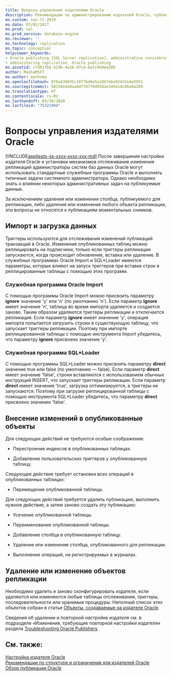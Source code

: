 ```yaml
---
title: Вопросы управления издателями Oracle
description: Рекомендации по администрированию издателей Oracle, публикующих изменения на подписчиках SQL Server.
ms.custom: seo-lt-2019
ms.date: 03/01/2017
ms.prod: sql
ms.prod_service: database-engine
ms.reviewer: ''
ms.technology: replication
ms.topic: conceptual
helpviewer_keywords:
- Oracle publishing [SQL Server replication], administrative considerations
- administering replication, Oracle publishing
ms.assetid: cfd81fb5-419b-4a1b-97c4-be7c9d4ee289
author: MashaMSFT
ms.author: mathoma
ms.openlocfilehash: 8f8a436035c18f7bd6e5a1867ebe92433e4e5951
ms.sourcegitcommit: 58158eda0aa0d7f87f9d958ae349a14c0ba8a209
ms.translationtype: HT
ms.contentlocale: ru-RU
ms.lasthandoff: 03/30/2020
ms.locfileid: "75321904"
---
```

# <a name="administrative-considerations-for-oracle-publishers"></a>Вопросы управления издателями Oracle
[!INCLUDE[appliesto-ss-xxxx-xxxx-xxx-md](../../../includes/appliesto-ss-xxxx-xxxx-xxx-md.md)]
  После завершения настройки издателя Oracle и установки механизмов отслеживания изменения репликаций администраторы систем баз данных Oracle могут использовать стандартные служебные программы Oracle и выполнять типичные задачи системного администратора. Однако необходимо знать о влиянии некоторых административных задач на публикуемые данные.  
  
 За исключением удаления или изменения столбца, публикуемого для репликации, либо удаления или изменения любого объекта репликации, эти вопросы не относятся к публикациям моментальных снимков.  
  
## <a name="importing-and-loading-data"></a>Импорт и загрузка данных  
 Триггеры используются для отслеживания изменений публикаций транзакций в Oracle. Изменения опубликованных таблиц можно реплицировать на подписчики, только если триггеры репликации запускаются, когда происходит обновление, вставка или удаление. В служебных программах Oracle Import и SQL*Loader имеются параметры, которые влияют на запуск триггеров при вставке строк в реплицированные таблицы с помощью этих программ.  
  
### <a name="oracle-import"></a>Служебная программа Oracle Import  
 С помощью программы Oracle Import можно присвоить параметру **ignore** значение 'y' или 'n' (по умолчанию 'n'). Если параметр **ignore** имеет значение 'n', таблица во время импорта удаляется и создается заново. Таким образом удаляются триггеры репликации и отключается репликация. Если параметр **ignore** имеет значение 'y', операция импорта попытается загрузить строки в существующую таблицу, что запускает триггеры репликации. Поэтому при импорте реплицированной таблицы с помощью инструмента Import убедитесь, что параметру **ignore** присвоено значение 'y'.  
  
### <a name="sqlloader"></a>Служебная программа SQL*Loader  
 С помощью программы SQL\*Loader можно присвоить параметру **direct** значение true или false (по умолчанию — false). Если параметр **direct** имеет значение 'false', строки вставляются с использованием обычных инструкций INSERT, что запускает триггеры репликации. Если параметр **direct** имеет значение 'true', загрузка оптимизируется, а триггеры не запускаются. Поэтому при загрузке реплицированной таблицы с помощью инструмента SQL*Loader убедитесь, что параметру **direct** присвоено значение 'false'.  
  
## <a name="making-changes-to-published-objects"></a>Внесение изменений в опубликованные объекты  
 Для следующих действий не требуются особые соображения:  
  
-   Перестроение индексов в опубликованных таблицах.  
  
-   Добавление пользовательских триггеров у опубликованную таблицу.  
  
 Следующее действие требует остановки всех операций в опубликованных таблицах:  
  
-   Перемещение опубликованной таблицы.  
  
 Для следующих действий требуется удалить публикацию, выполнить нужное действие, а затем заново создать эту публикацию:  
  
-   Усечение опубликованной таблицы.  
  
-   Переименование опубликованной таблицы.  
  
-   Добавление столбца в опубликованную таблицу.  
  
-   Удаление или изменение столбца, опубликованного для репликации.  
  
-   Выполнение операций, не регистрируемых в журналах.  
  
## <a name="dropping-or-modifying-replication-objects"></a>Удаление или изменение объектов репликации  
 Необходимо удалить и заново сконфигурировать издателя, если удаляются или изменяются любые таблицы отслеживания, триггеры, последовательности или хранимые процедуры. Неполный список этих объектов собран в статье [Объекты, создаваемые на издателе Oracle](../../../relational-databases/replication/non-sql/objects-created-on-the-oracle-publisher.md).  
  
 Сведения об удалении и повторной настройке издателя см. в подразделе «Изменения, требующие повторной настройки издателя» раздела [Troubleshooting Oracle Publishers](../../../relational-databases/replication/non-sql/troubleshooting-oracle-publishers.md).  
  
## <a name="see-also"></a>См. также:  
 [Настройка издателя Oracle](../../../relational-databases/replication/non-sql/configure-an-oracle-publisher.md)   
 [Рекомендации по структуре и ограничения для издателей Oracle](../../../relational-databases/replication/non-sql/design-considerations-and-limitations-for-oracle-publishers.md)   
 [Обзор публикации Oracle](../../../relational-databases/replication/non-sql/oracle-publishing-overview.md)  
  
  
